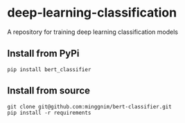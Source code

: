 # deep-learning-classification

A repository for training deep learning classification models

## Install from PyPi
```
pip install bert_classifier
```

## Install from source
```
git clone git@github.com:minggnim/bert-classifier.git
pip install -r requirements
```
